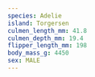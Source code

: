 ```yaml
---
species: Adelie
island: Torgersen
culmen_length_mm: 41.8
culmen_depth_mm: 19.4
flipper_length_mm: 198
body_mass_g: 4450
sex: MALE
---
```

